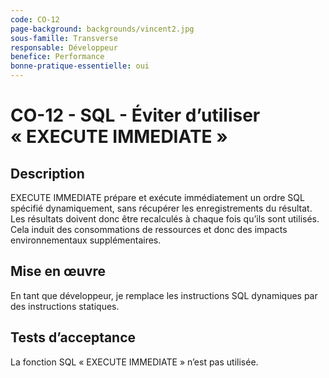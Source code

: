 ```yaml
---
code: CO-12
page-background: backgrounds/vincent2.jpg
sous-famille: Transverse
responsable: Développeur
benefice: Performance
bonne-pratique-essentielle: oui
---
```

# CO-12 - SQL - Éviter d’utiliser « EXECUTE IMMEDIATE »

## Description

EXECUTE IMMEDIATE prépare et exécute immédiatement un ordre SQL spécifié dynamiquement, sans récupérer les enregistrements du résultat. Les résultats doivent donc être recalculés à chaque fois qu’ils sont utilisés. Cela induit des consommations de ressources et donc des impacts environnementaux supplémentaires.

## Mise en œuvre

En tant que développeur, je remplace les instructions SQL dynamiques par des instructions statiques.

## Tests d’acceptance

La fonction SQL « EXECUTE IMMEDIATE » n’est pas utilisée.
